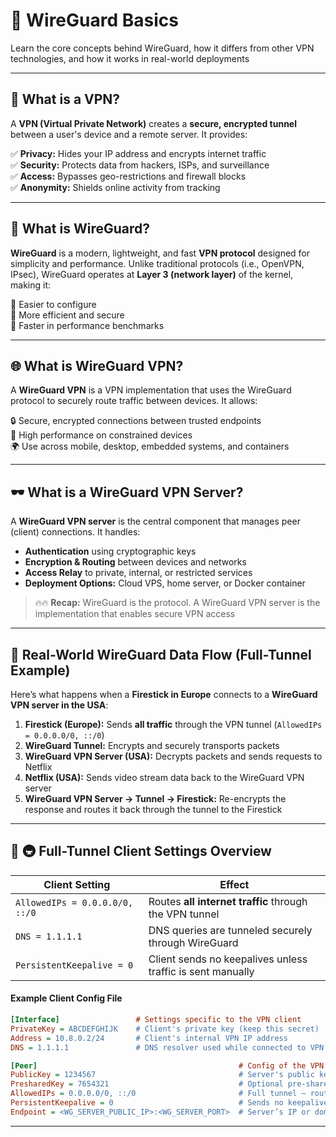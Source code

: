 # 📖 WireGuard Basics

Learn the core concepts behind WireGuard, how it differs from other VPN technologies, and how it works in real-world deployments

---

## 🚦 What is a VPN?

A **VPN (Virtual Private Network)** creates a **secure, encrypted tunnel** between a user's device and a remote server. It provides:

✅ **Privacy:** Hides your IP address and encrypts internet traffic  
✅ **Security:** Protects data from hackers, ISPs, and surveillance  
✅ **Access:** Bypasses geo-restrictions and firewall blocks  
✅ **Anonymity:** Shields online activity from tracking  

---

## 🔐 What is WireGuard?

**WireGuard** is a modern, lightweight, and fast **VPN protocol** designed for simplicity and performance. Unlike traditional protocols (i.e., OpenVPN, IPsec), WireGuard operates at **Layer 3 (network layer)** of the kernel, making it:

🔸 Easier to configure  
🔸 More efficient and secure  
🔸 Faster in performance benchmarks  

---

## 🌐 What is WireGuard VPN?

A **WireGuard VPN** is a VPN implementation that uses the WireGuard protocol to securely route traffic between devices. It allows:

🔒 Secure, encrypted connections between trusted endpoints  
📶 High performance on constrained devices  
🌍 Use across mobile, desktop, embedded systems, and containers  

---

## 🕶️ What is a WireGuard VPN Server?

A **WireGuard VPN server** is the central component that manages peer (client) connections. It handles:  
- **Authentication** using cryptographic keys
- **Encryption & Routing** between devices and networks
- **Access Relay** to private, internal, or restricted services
- **Deployment Options:** Cloud VPS, home server, or Docker container

> 🔥🔥 **Recap:** WireGuard is the protocol. A WireGuard VPN server is the implementation that enables secure VPN access

---

## 🔄 Real-World WireGuard Data Flow (Full-Tunnel Example)

Here’s what happens when a **Firestick in Europe** connects to a **WireGuard VPN server in the USA**:

1. **Firestick (Europe):** Sends **all traffic** through the VPN tunnel (`AllowedIPs = 0.0.0.0/0, ::/0`)
2. **WireGuard Tunnel:** Encrypts and securely transports packets
3. **WireGuard VPN Server (USA):** Decrypts packets and sends requests to Netflix
4. **Netflix (USA):** Sends video stream data back to the WireGuard VPN server
5. **WireGuard VPN Server → Tunnel → Firestick:** Re-encrypts the response and routes it back through the tunnel to the Firestick

---

## 🚧 🚇 Full-Tunnel Client Settings Overview

| **Client Setting**             | **Effect**                                                 |
|--------------------------------|------------------------------------------------------------|
| `AllowedIPs = 0.0.0.0/0, ::/0` | Routes **all internet traffic** through the VPN tunnel     |
| `DNS = 1.1.1.1`                | DNS queries are tunneled securely through WireGuard        |
| `PersistentKeepalive = 0`      | Client sends no keepalives unless traffic is sent manually |

#### Example Client Config File 

```ini
[Interface]                 # Settings specific to the VPN client
PrivateKey = ABCDEFGHIJK    # Client's private key (keep this secret)
Address = 10.8.0.2/24       # Client's internal VPN IP address
DNS = 1.1.1.1               # DNS resolver used while connected to VPN

[Peer]                                             # Config of the VPN server this client connects to
PublicKey = 1234567                                # Server's public key (shared by server admin)
PresharedKey = 7654321                             # Optional pre-shared key (adds extra encryption layer)
AllowedIPs = 0.0.0.0/0, ::/0                       # Full tunnel – routes all client traffic through the VPN
PersistentKeepalive = 0                            # Sends no keepalive pings (0 = off)
Endpoint = <WG_SERVER_PUBLIC_IP>:<WG_SERVER_PORT>  # Server’s IP or domain + WireGuard port
```

---
